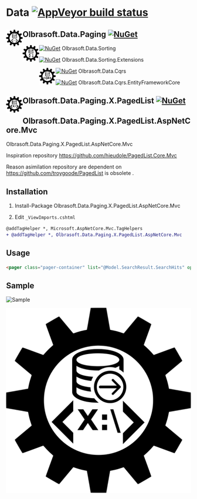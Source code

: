 # Data [![AppVeyor build status](https://img.shields.io/appveyor/build/Olbrasoft/data/master.svg)](https://ci.appveyor.com/project/Olbrasoft/data)
 
## <img alt="Olbrasoft.Data.Paging" style="float: left;  display: block; margin: 0px 0px 20px;" src="https://raw.githubusercontent.com/Olbrasoft/Data/master/olbrasoft-data-paging.png" width="45" height="45"/>   Olbrasoft.Data.Paging  [![NuGet](https://img.shields.io/nuget/vpre/Olbrasoft.Data.Paging.svg)](https://www.nuget.org/packages/Olbrasoft.Data.Paging/)

  [![NuGet](https://img.shields.io/nuget/vpre/Olbrasoft.Data.Sorting.svg)](https://www.nuget.org/packages/Olbrasoft.Data.Sorting/) Olbrasoft.Data.Sorting <img alt="Olbrasoft.Data.Paging" style="float: left;  display: block; margin: 0px 0px 20px;" src="https://raw.githubusercontent.com/Olbrasoft/Data/master/olbrasoft-data-sorting.png" width="45" height="45"/> 

  [![NuGet](https://img.shields.io/nuget/vpre/Olbrasoft.Data.Sorting.Extensions.svg)](https://www.nuget.org/packages/Olbrasoft.Data.Sorting.Extensions/) Olbrasoft.Data.Sorting.Extensions

  [![NuGet](https://img.shields.io/nuget/vpre/Olbrasoft.Data.Cqrs.svg)](https://www.nuget.org/packages/Olbrasoft.Data.Cqrs/) Olbrasoft.Data.Cqrs <img alt="Olbrasoft.Data.Paging" style="float: left;  display: block; margin: 0px 0px 20px;" src="https://raw.githubusercontent.com/Olbrasoft/Data/master/olbrasoft-data-cqrs.png" width="45" height="45"/> 
    
  [![NuGet](https://img.shields.io/nuget/vpre/Olbrasoft.Data.Cqrs.EntityFrameworkCore.svg)](https://www.nuget.org/packages/Olbrasoft.Data.Cqrs.EntityFrameworkCore/) Olbrasoft.Data.Cqrs.EntityFrameworkCore
  
  ## Olbrasoft.Data.Paging.X.PagedList <img alt="Olbrasoft.Data.Paging" style="float: left;  display: block; margin: 0px 0px 20px;" src="https://raw.githubusercontent.com/Olbrasoft/Data/master/olbrasoft-data-x-pagedList.png" width="45" height="45"/>  [![NuGet](https://img.shields.io/nuget/vpre/Olbrasoft.Data.Paging.X.PagedList.svg)](https://www.nuget.org/packages/Olbrasoft.Data.Paging.X.PagedList/)

  ## Olbrasoft.Data.Paging.X.PagedList.AspNetCore.Mvc

Olbrasoft.Data.Paging.X.PagedList.AspNetCore.Mvc

Inspiration repository https://github.com/hieudole/PagedList.Core.Mvc

Reason asimilation repository are dependent on https://github.com/troygoode/PagedList is obsolete .

## Installation

1. Install-Package Olbrasoft.Data.Paging.X.PagedList.AspNetCore.Mvc

2. Edit `_ViewImports.cshtml`

```diff
@addTagHelper *, Microsoft.AspNetCore.Mvc.TagHelpers
+ @addTagHelper *, Olbrasoft.Data.Paging.X.PagedList.AspNetCore.Mvc
```

## Usage
```html
<pager class="pager-container" list="@Model.SearchResult.SearchHits" options="@PagedListRenderOptions.Bootstrap4" asp-action="Index" asp-controller="Search" asp-route-query="@Model.SearchResult.SearchQuery" />
```
## Sample

![Sample](./assets/SearchResult.jpg?raw=true)

![Olbrasoft Paging Icon](./olbrasoft-x-paged-list.png)